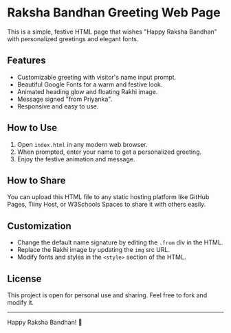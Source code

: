 # Raksha Bandhan Greeting Web Page

This is a simple, festive HTML page that wishes "Happy Raksha Bandhan" with personalized greetings and elegant fonts.

## Features

- Customizable greeting with visitor's name input prompt.
- Beautiful Google Fonts for a warm and festive look.
- Animated heading glow and floating Rakhi image.
- Message signed "from Priyanka".
- Responsive and easy to use.

## How to Use

1. Open `index.html` in any modern web browser.
2. When prompted, enter your name to get a personalized greeting.
3. Enjoy the festive animation and message.

## How to Share

You can upload this HTML file to any static hosting platform like GitHub Pages, Tiiny Host, or W3Schools Spaces to share it with others easily.

## Customization

- Change the default name signature by editing the `.from` div in the HTML.
- Replace the Rakhi image by updating the `img` src URL.
- Modify fonts and styles in the `<style>` section of the HTML.

## License

This project is open for personal use and sharing. Feel free to fork and modify it.

---

Happy Raksha Bandhan! 🎉
